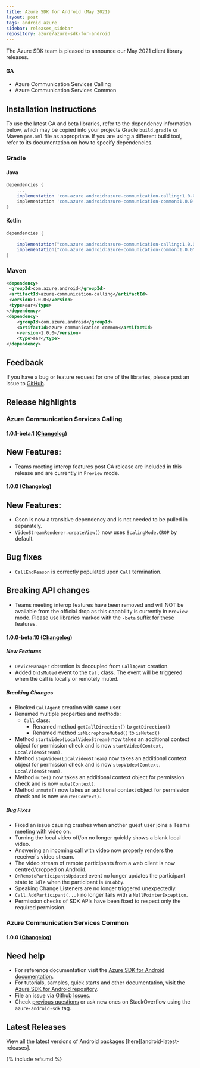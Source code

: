```yaml
---
title: Azure SDK for Android (May 2021)
layout: post
tags: android azure
sidebar: releases_sidebar
repository: azure/azure-sdk-for-android
---
```


The Azure SDK team is pleased to announce our May 2021 client library releases.

#### GA

- Azure Communication Services Calling
- Azure Communication Services Common

## Installation Instructions

To use the latest GA and beta libraries, refer to the dependency information below, which may be copied into your projects Gradle `build.gradle` or Maven `pom.xml` file as appropriate. If you are using a different build tool, refer to its documentation on how to specify dependencies.

### Gradle

#### Java
```gradle
dependencies {
    ...
    implementation 'com.azure.android:azure-communication-calling:1.0.0'
    implementation 'com.azure.android:azure-communication-common:1.0.0'
}
```

#### Kotlin

```gradle
dependencies {
    ...
    implementation("com.azure.android:azure-communication-calling:1.0.0")
    implementation("com.azure.android:azure-communication-common:1.0.0")
}
```

### Maven

```xml
<dependency>
 <groupId>com.azure.android</groupId>
 <artifactId>azure-communication-calling</artifactId>
 <version>1.0.0</version>
 <type>aar</type>
</dependency>
<dependency>
    <groupId>com.azure.android</groupId>
    <artifactId>azure-communication-common</artifactId>
    <version>1.0.0</version>
    <type>aar</type>
</dependency>
```

## Feedback

If you have a bug or feature request for one of the libraries, please post an issue to [GitHub](https://github.com/azure/azure-sdk-for-android/issues).

## Release highlights

### Azure Communication Services Calling

#### 1.0.1-beta.1 ([Changelog](https://github.com/Azure/Communication/blob/master/releasenotes/acs-calling-android-sdk-release-notes.md#v101-beta1-2021-04-29))

## New Features:
- Teams meeting interop features post GA release are included in this release and are currently in `Preview` mode.

#### 1.0.0 ([Changelog](https://github.com/Azure/Communication/blob/master/releasenotes/acs-calling-android-sdk-release-notes.md#v101-beta1-2021-04-29))

## New Features:
- Gson is now a transitive dependency and is not needed to be pulled in separately.
- `VideoStreamRenderer.createView()` now uses `ScalingMode.CROP` by default.

## Bug fixes
- `CallEndReason` is correctly populated upon `Call` termination.

## Breaking API changes
- Teams meeting interop features have been removed and will NOT be available from the official drop as this capability is currently in `Preview` mode. Please use libraries marked with the `-beta` suffix for these features.

#### 1.0.0-beta.10 ([Changelog](https://github.com/Azure/Communication/blob/master/releasenotes/acs-calling-android-sdk-release-notes.md#v100-beta10-2021-04-12))

##### New Features
- `DeviceManager` obtention is decoupled from `CallAgent` creation.
- Added `OnIsMuted` event to the `Call` class. The event will be triggered when the call is locally or remotely muted.

##### Breaking Changes
- Blocked `CallAgent` creation with same user.
- Renamed multiple properties and methods:
    - `Call` class:
        - Renamed method `getCallDirection()` to `getDirection()`
        - Renamed method `isMicrophoneMuted()` to `isMuted()`
- Method `startVideo(LocalVideoStream)` now takes an additional context object for permission check and is now `startVideo(Context, LocalVideoStream)`.
- Method `stopVideo(LocalVideoStream)` now takes an additional context object for permission check and is now `stopVideo(Context, LocalVideoStream)`.
- Method `mute()` now takes an additional context object for permission check and is now `mute(Context)`.
- Method `unmute()` now takes an additional context object for permission check and is now `unmute(Context)`.

##### Bug Fixes
- Fixed an issue causing crashes when another guest user joins a Teams meeting with video on.
- Turning the local video off/on no longer quickly shows a blank local video.
- Answering an incoming call with video now properly renders the receiver's video stream.
- The video stream of remote participants from a web client is now centred/cropped on Android.
- `OnRemoteParticipantsUpdated` event no longer updates the participant state to `Idle` when the participant is `InLobby`.
- Speaking Change Listeners are no longer triggered unexpectedly.
- `Call.AddParticipant(...)` no longer fails with a `NullPointerException`.
- Permission checks of SDK APIs have been fixed to respect only the required permission.

### Azure Communication Services Common

#### 1.0.0 ([Changelog](https://github.com/Azure/azure-sdk-for-android/blob/main/sdk/communication/azure-communication-common/CHANGELOG.md#100-2021-04-20))

## Need help

- For reference documentation visit the [Azure SDK for Android documentation](https://azure.github.io/azure-sdk-for-android/).
- For tutorials, samples, quick starts and other documentation, visit the [Azure SDK for Android repository](https://github.com/azure/azure-sdk-for-android/).
- File an issue via [Github Issues](https://github.com/Azure/azure-sdk-for-android/issues/new/choose).
- Check [previous questions](https://stackoverflow.com/questions/tagged/azure-android-sdk) or ask new ones on
 StackOverflow using the `azure-android-sdk` tag.

## Latest Releases

View all the latest versions of Android packages [here][android-latest-releases].

{% include refs.md %}